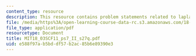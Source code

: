 ```yaml
---
content_type: resource
description: This resource contains problem statements related to laplace transform.
file: /media/https%3A/open-learning-course-data-rc.s3.amazonaws.com/18-03sc-differential-equations-fall-2011/e588f97ab5bddf57b2ac85b6e89390e3_MIT18_03SCF11_ps7_II_s27q.pdf
file_type: application/pdf
resourcetype: Document
title: MIT18_03SCF11_ps7_II_s27q.pdf
uid: e588f97a-b5bd-df57-b2ac-85b6e89390e3
---
```

